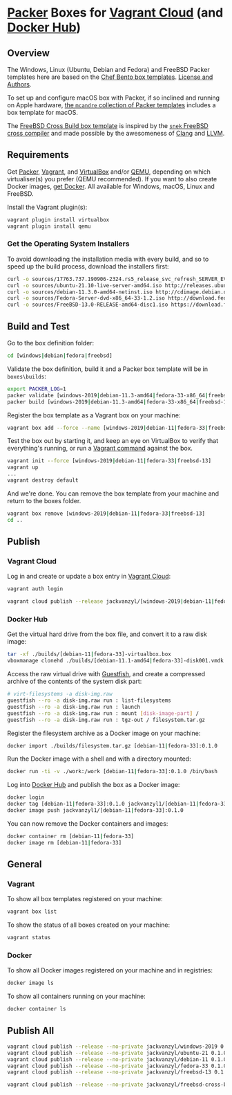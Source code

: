 # [Packer](https://www.packer.io/) Boxes for [Vagrant Cloud](https://app.vagrantup.com/) (and [Docker Hub](https://hub.docker.com/))

## Overview

The Windows, Linux (Ubuntu, Debian and Fedora) and FreeBSD Packer templates here are based on the [Chef Bento box templates](https://github.com/chef/bento). [License and Authors](license.md).

To set up and configure macOS box with Packer, if so inclined and running on Apple hardware, [the `mcandre` collection of Packer templates](https://github.com/mcandre/) includes a box template for macOS.

The [FreeBSD Cross Build box template](./freebsd-cross-build/freebsd-cross-build.json) is inspired by the [`snek` FreeBSD cross compiler](https://github.com/mcandre/snek) and made possible by the awesomeness of [Clang](https://clang.llvm.org/) and [LLVM](https://clang.llvm.org/).

## Requirements

Get [Packer](https://www.packer.io/), [Vagrant](https://www.vagrantup.com/downloads), and [VirtualBox](https://www.virtualbox.org/wiki/Downloads) and/or [QEMU](https://www.qemu.org/download/), depending on which virtualiser(s) you prefer (QEMU recommended). If you want to also create Docker images, [get Docker](https://docs.docker.com/get-docker/). All available for Windows, macOS, Linux and FreeBSD.

Install the Vagrant plugin(s):

```sh
vagrant plugin install virtualbox
vagrant plugin install qemu
```


### Get the Operating System Installers

To avoid downloading the installation media with every build, and so to speed up the build process, download the installers first:

```sh
curl -o sources/17763.737.190906-2324.rs5_release_svc_refresh_SERVER_EVAL_x64FRE_en-us_1.iso https://software-download.microsoft.com/download/pr/17763.737.190906-2324.rs5_release_svc_refresh_SERVER_EVAL_x64FRE_en-us_1.iso
curl -o sources/ubuntu-21.10-live-server-amd64.iso http://releases.ubuntu.com/impish/ubuntu-21.10-live-server-amd64.iso
curl -o sources/debian-11.3.0-amd64-netinst.iso http://cdimage.debian.org/cdimage/release/11.3.0/amd64/iso-cd/debian-11.3.0-amd64-netinst.iso
curl -o sources/Fedora-Server-dvd-x86_64-33-1.2.iso http://download.fedoraproject.org/pub/fedora/linux/releases/33/Server/x86_64/iso/Fedora-Server-dvd-x86_64-33-1.2.iso
curl -o sources/FreeBSD-13.0-RELEASE-amd64-disc1.iso https://download.freebsd.org/ftp/releases/amd64/amd64/ISO-IMAGES/13.0/FreeBSD-13.0-RELEASE-amd64-disc1.iso
```

## Build and Test

Go to the box definition folder:

```sh
cd [windows|debian|fedora|freebsd]
```

Validate the box definition, build it and a Packer box template will be in `boxes\builds`:
```sh
export PACKER_LOG=1
packer validate [windows-2019|debian-11.3-amd64|fedora-33-x86_64|freebsd-13.0-amd64].json
packer build [windows-2019|debian-11.3-amd64|fedora-33-x86_64|freebsd-13.0-amd64].json
```

Register the box template as a Vagrant box on your machine:
```sh
vagrant box add --force --name [windows-2019|debian-11|fedora-33|freebsd-13] ../builds/[windows-2019|debian-11|fedora-33|freebsd-13]-virtualbox.box
```

Test the box out by starting it, and keep an eye on VirtualBox to verify that everything's running, or run a [Vagrant command](https://www.vagrantup.com/docs/cli) against the box.

```sh
vagrant init --force [windows-2019|debian-11|fedora-33|freebsd-13]
vagrant up
...
vagrant destroy default
```

And we're done. You can remove the box template from your machine and return to the boxes folder.

```sh
vagrant box remove [windows-2019|debian-11|fedora-33|freebsd-13]
cd ..
```

## Publish

### Vagrant Cloud

Log in and create or update a box entry in [Vagrant Cloud](https://app.vagrantup.com/):

```sh
vagrant auth login
```

```sh
vagrant cloud publish --release jackvanzyl/[windows-2019|debian-11|fedora-33|freebsd-13] 0.1.0 virtualbox ./builds/[windows-2019|debian-11|fedora-33|freebsd-13]-virtualbox.box --description '[description]'
```

### Docker Hub

Get the virtual hard drive from the box file, and convert it to a raw disk image:

```sh
tar -xf ./builds/[debian-11|fedora-33]-virtualbox.box
vboxmanage clonehd ./builds/[debian-11.1-amd64|fedora-33]-disk001.vmdk --format raw ./builds/disk-img.raw
``` 

Access the raw virtual drive with [Guestfish](https://libguestfs.org/guestfs-recipes.1.html), and create a compressed archive of the contents of the system disk part:

```sh
# virt-filesystems -a disk-img.raw
guestfish --ro -a disk-img.raw run : list-filesystems
guestfish --ro -a disk-img.raw run : launch
guestfish --ro -a disk-img.raw run : mount [disk-image-part] /
guestfish --ro -a disk-img.raw run : tgz-out / filesystem.tar.gz
```

Register the filesystem archive as a Docker image on your machine:

```sh
docker import ./builds/filesystem.tar.gz [debian-11|fedora-33]:0.1.0
```

Run the Docker image with a shell and with a directory mounted:

```sh
docker run -ti -v ./work:/work [debian-11|fedora-33]:0.1.0 /bin/bash
```

Log into [Docker Hub](https://hub.docker.com/) and publish the box as a Docker image:

```sh
docker login
docker tag [debian-11|fedora-33]:0.1.0 jackvanzyl1/[debian-11|fedora-33]:0.1.0
docker image push jackvanzyl1/[debian-11|fedora-33]:0.1.0
```

You can now remove the Docker containers and images:

```sh
docker container rm [debian-11|fedora-33]
docker image rm [debian-11|fedora-33]
```

## General

### Vagrant

To show all box templates registered on your machine:

```sh
vagrant box list
```

To show the status of all boxes created on your machine:

```sh
vagrant status
```

### Docker

To show all Docker images registered on your machine and in registries:

```sh
docker image ls
```

To show all containers running on your machine:

```sh
docker container ls
```

## Publish All

```sh
vagrant cloud publish --release --no-private jackvanzyl/windows-2019 0.1.0 virtualbox ./builds/windows-2019-virtualbox.box --short-description 'A Windows 2019 Server Box' --description 'A **[Microsoft Windows 2019 Server Vagrant Box](https://github.com/jackvz/cross-platform-toolbox/blob/main/boxes/windows/windows-2019.json)** with [Python 2.7](https://www.python.org/), [Node.js](https://nodejs.org/en/) and [Git](https://git-scm.com/), and [Boxstarter](https://boxstarter.org/), the [Microsoft C++ toolset](https://docs.microsoft.com/en-us/cpp/build/building-on-the-command-line?view=msvc-170) and [Consul](https://www.consul.io/).'
vagrant cloud publish --release --no-private jackvanzyl/ubuntu-21 0.1.0 virtualbox ./builds/ubuntu-21-virtualbox.box --short-description 'An Ubuntu 21 AMD64 Box' --description 'An **[Ubuntu 21 AMD64 Vagrant Box](https://github.com/jackvz/cross-platform-toolbox/blob/main/boxes/ubuntu/ubuntu-21.10-amd64.json)** with [Python 2](https://www.python.org/), [Node.js](https://nodejs.org/en/) and [Git](https://git-scm.com/), and [Consul](https://www.consul.io/).'
vagrant cloud publish --release --no-private jackvanzyl/debian-11 0.1.0 virtualbox ./builds/debian-11-virtualbox.box --short-description 'A Debian 11 AMD64 Box' --description 'A **[Debian 11 AMD64 Vagrant Box](https://github.com/jackvz/cross-platform-toolbox/blob/main/boxes/debian-11/debian-11.3-amd64.json)** with [Python 2.7](https://www.python.org/), [Node.js](https://nodejs.org/en/) and [Git](https://git-scm.com/), and [Consul](https://www.consul.io/).'
vagrant cloud publish --release --no-private jackvanzyl/fedora-33 0.1.0 virtualbox ./builds/fedora-33-virtualbox.box --short-description 'A Fedora 33 Intel64 Box' --description 'A **[Fedora 33 Intel64 Vagrant Box](https://github.com/jackvz/cross-platform-toolbox/blob/main/boxes/fedora/fedora-33-x86_64.json)** with [Python 2](https://www.python.org/), [Node.js](https://nodejs.org/en/) and [Git](https://git-scm.com/), and [Consul](https://www.consul.io/).'
vagrant cloud publish --release --no-private jackvanzyl/freebsd-13 0.1.0 virtualbox ./builds/freebsd-13-virtualbox.box --short-description 'A FreeBSD 13 AMD64 Box' --description 'A **[FreeBSD 13 AMD64 Vagrant Box](https://github.com/jackvz/cross-platform-toolbox/blob/main/boxes/freebsd-13/freebsd-13.0-amd64.json)** with [Python 2](https://www.python.org/), [Node.js](https://nodejs.org/en/) and [Git](https://git-scm.com/), and [Consul](https://www.consul.io/).'

vagrant cloud publish --release --no-private jackvanzyl/freebsd-cross-build 0.1.0 virtualbox ./builds/freebsd-cross-build-virtualbox.box --short-description 'A Cross Compiler Box for FreeBSD' --description 'A **[Debian 11 AMD64 Vagrant Box for Cross Compiling to FreeBSD 13](https://github.com/jackvz/cross-platform-toolbox/blob/main/boxes/freebsd-cross-build/freebsd-cross-build.json)** based on the [`snek` FreeBSD Cross Compiler](https://github.com/mcandre/snek).'
```
